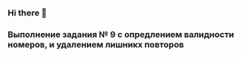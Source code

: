 ### Hi there 👋

### Выполнение задания № 9 с опредлением валидности номеров, и удалением лишникх повторов

<!--
**BermanDar/BermanDar** is a ✨ _special_ ✨ repository because its `README.md` (this file) appears on your GitHub profile.

Here are some ideas to get you started:

-->
